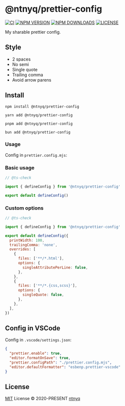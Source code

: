 # @ntnyq/prettier-config

[![CI](https://github.com/ntnyq/prettier-config/workflows/CI/badge.svg)](https://github.com/ntnyq/prettier-config/actions)
[![NPM VERSION](https://img.shields.io/npm/v/@ntnyq/prettier-config.svg)](https://www.npmjs.com/package/@ntnyq/prettier-config)
[![NPM DOWNLOADS](https://img.shields.io/npm/dy/@ntnyq/prettier-config.svg)](https://www.npmjs.com/package/@ntnyq/prettier-config)
[![LICENSE](https://img.shields.io/github/license/ntnyq/prettier-config.svg)](https://github.com/ntnyq/prettier-config/blob/main/LICENSE)

My sharable prettier config.

## Style

- 2 spaces
- No semi
- Single quote
- Trailing comma
- Avoid arrow parens

## Install

```shell
npm install @ntnyq/prettier-config
```

```shell
yarn add @ntnyq/prettier-config
```

```shell
pnpm add @ntnyq/prettier-config
```

```shell
bun add @ntnyq/prettier-config
```

### Usage

Config in `prettier.config.mjs`:

### Basic usage

```mjs
// @ts-check

import { defineConfig } from '@ntnyq/prettier-config'

export default defineConfig()
```

### Custom options

```mjs
// @ts-check

import { defineConfig } from '@ntnyq/prettier-config'

export default defineConfig({
  printWidth: 100,
  trailingComma: 'none',
  overrides: [
    {
      files: ['**/*.html'],
      options: {
        singleAttributePerLine: false,
      },
    },
    {
      files: ['**/*.{css,scss}'],
      options: {
        singleQuote: false,
      },
    },
  ],
})
```

## Config in VSCode

Config in `.vscode/settings.json`:

```json
{
  "prettier.enable": true,
  "editor.formatOnSave": true,
  "prettier.configPath": "./prettier.config.mjs",
  "editor.defaultFormatter": "esbenp.prettier-vscode"
}
```

## License

[MIT](./LICENSE) License © 2020-PRESENT [ntnyq](https://github.com/ntnyq)
